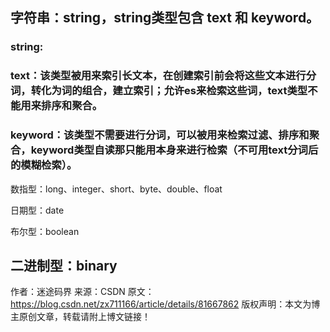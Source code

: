 ## 字符串：string，string类型包含 text 和 keyword。
### string:
### text：该类型被用来索引长文本，在创建索引前会将这些文本进行分词，转化为词的组合，建立索引；允许es来检索这些词，text类型不能用来排序和聚合。
### keyword：该类型不需要进行分词，可以被用来检索过滤、排序和聚合，keyword类型自读那只能用本身来进行检索（不可用text分词后的模糊检索）。
数指型：long、integer、short、byte、double、float

日期型：date

布尔型：boolean

二进制型：binary
--------------------- 
作者：迷途码界 
来源：CSDN 
原文：https://blog.csdn.net/zx711166/article/details/81667862 
版权声明：本文为博主原创文章，转载请附上博文链接！
